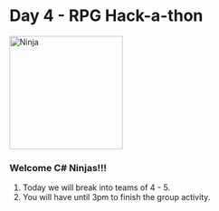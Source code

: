 # Day 4 - RPG Hack-a-thon

<img src="https://mrcoderdojo.org/dojo/wp-content/uploads/2018/11/ninja.jpg" alt="Ninja" width="200px" />

### Welcome C# Ninjas!!!

1. Today we will break into teams of 4 - 5.<br>
2. You will have until 3pm to finish the group activity.